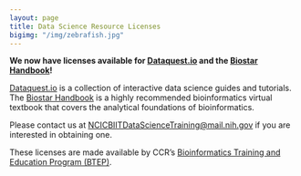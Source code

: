 ```yaml
---
layout: page
title: Data Science Resource Licenses
bigimg: "/img/zebrafish.jpg"
---
```


**We now have licenses available for [Dataquest.io](https://www.dataquest.io) and the [Biostar Handbook](https://www.biostarhandbook.com)!**

[Dataquest.io](https://www.dataquest.io) is a collection of interactive data science guides and tutorials. The [Biostar Handbook](https://www.biostarhandbook.com) is a highly recommended bioinformatics virtual textbook that covers the analytical foundations of bioinformatics.

Please contact us at [NCICBIITDataScienceTraining@mail.nih.gov](mailto:NCICBIITDataScienceTraining@mail.nih.gov) if you are interested in obtaining one.

These licenses are made available by CCR’s [Bioinformatics Training and Education Program (BTEP)](https://btep.ccr.cancer.gov).
